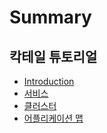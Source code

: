 # Summary

## 칵테일 튜토리얼

* [Introduction](README.md)
* [서비스](c11c-be44-c2a4.md)
* [클러스터](d074-b7ec-c2a4-d130.md)
* [어플리케이션 맵](c5b4-d50c-b9ac-cf00-c774-c158-b9f5.md)

